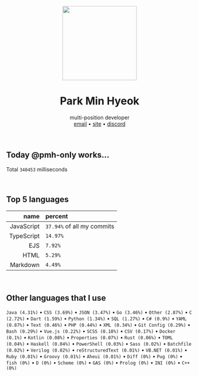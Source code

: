 <div align="center">
  <img src="https://avatars.githubusercontent.com/u/39158228?s=460&u=85a513dbfe77b73d9f7aa9c85e3e973cb69caba6&v=4" width="200px"/>
  <h1>Park Min Hyeok</h1>
  multi-position developer<br />
  <a href="mailto:pmhstudio.pmh@gmail.com">email</a> •
  <a href="https://pmh.codes/main/">site</a> •
  <a href="https://discord.gg/VbcGYnv">discord</a> 
</div>

<br />
<br />

## Today @pmh-only works...
Total `340453` milliseconds

<br />

## Top 5 languages
| name | percent |
|-----:|:--------|
| JavaScript | `37.94%` of all my commits |
| TypeScript | `14.97%` |
| EJS | `7.92%` |
| HTML | `5.29%` |
| Markdown | `4.49%` |

<br />

## Other languages that I use
`Java (4.31%)` • `CSS (3.69%)` • `JSON (3.47%)` • `Go (3.46%)` • `Other (2.87%)` • `C (2.72%)` • `Dart (1.59%)` • `Python (1.34%)` • `SQL (1.27%)` • `C# (0.9%)` • `YAML (0.87%)` • `Text (0.46%)` • `PHP (0.44%)` • `XML (0.34%)` • `Git Config (0.29%)` • `Bash (0.29%)` • `Vue.js (0.22%)` • `SCSS (0.18%)` • `CSV (0.17%)` • `Docker (0.1%)` • `Kotlin (0.08%)` • `Properties (0.07%)` • `Rust (0.06%)` • `TOML (0.04%)` • `Haskell (0.04%)` • `PowerShell (0.03%)` • `Sass (0.02%)` • `Batchfile (0.02%)` • `Verilog (0.02%)` • `reStructuredText (0.01%)` • `VB.NET (0.01%)` • `Ruby (0.01%)` • `Groovy (0.01%)` • `Aheui (0.01%)` • `Diff (0%)` • `Pug (0%)` • `fish (0%)` • `D (0%)` • `Scheme (0%)` • `GAS (0%)` • `Prolog (0%)` • `INI (0%)` • `C++ (0%)`

<br />
